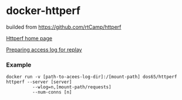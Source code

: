 # docker-httperf
builded from https://github.com/rtCamp/httperf

[Httperf home page](http://www.hpl.hp.com/research/linux/httperf/)

[Preparing access log for replay](http://schlinkify.org/post/19743846/how-to-replay-live-traffic-with-httperf)

### Example
```
docker run -v [path-to-acees-log-dir]:/[mount-path] dos65/httperf httperf --server [server] 
          --wlog=n,[mount-path/requests] 
          --num-conns [n]
```
